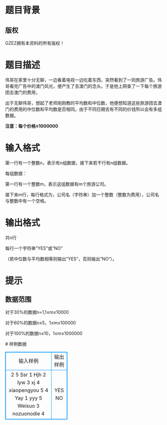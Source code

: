 # 

 
 # 题目背景 
<h2>版权</h2>

<p>GZEZ拥有本资料的所有版权！</p> 

 
 # 题目描述 
<p>伟哥在家里十分无聊，一边看着电视一边吃着东西，突然看到了一则旅游广告。伟哥看完广告中的澳门风光，便产生了去澳门的念头。于是他上网查了一下每个旅游团去澳门的费用，</p>

<p>出于无聊伟哥，想起了老师刚刚教的平均数和中位数，他便想知道这些旅游团去澳门的费用的中位数和平均数是否相同。由于不同日期去有不同的价钱所以会有多组数据。</p>

<p><strong>注意：每个价格&le;1000000</strong></p> 

 
 # 输入格式 
<p>第一行有一个整数n，表示有n组数据，接下来若干行有n组数据。</p>

<p>每组数据：</p>

<p>第一行有一个整数m，表示这组数据有m个旅游公司。</p>

<p>接下来m行，每行格式为，公司名（字符串）加一个整数（整数为费用），公司名与整数中有一个空格。</p> 

 
 # 输出格式 
<p>共n行</p>

<p>每行一个字符串&rdquo;YES&ldquo;或&ldquo;NO&rdquo;</p>

<p>（若中位数与平均数相等则输出&rdquo;YES&ldquo;，否则输出&rdquo;NO&ldquo;）。</p> 

 
 # 提示 
<h2><span style="line-height: 1.2em;">数据范围</span></h2>

<p>对于30%的数据n=1,1&le;m&le;10000</p>

<p>对于60%的数据n&le;5，1&le;m&le;100000</p>

<p>对于100%的数据n&le;10，1&le;m&le;1000000</p> 
# 样例数据
<style>
        table,table tr th, table tr td { border:1px solid #0094ff; }
        table { width: 200px; min-height: 25px; line-height: 25px; text-align: center; border-collapse: collapse;}   
    </style>
<table>
	<tr>
		<td>输入样例</td>
		<td>输出样例</td>
	</tr>
<tr><td>2
5
Ssr 1 
Hjh 2 
lyw 3 
xj 4 
xiaopengyou 5
4
Yay 1
yyy 5
Weisuo 3
nozuonodie 4</td><td>YES
NO</td></tr></table>
